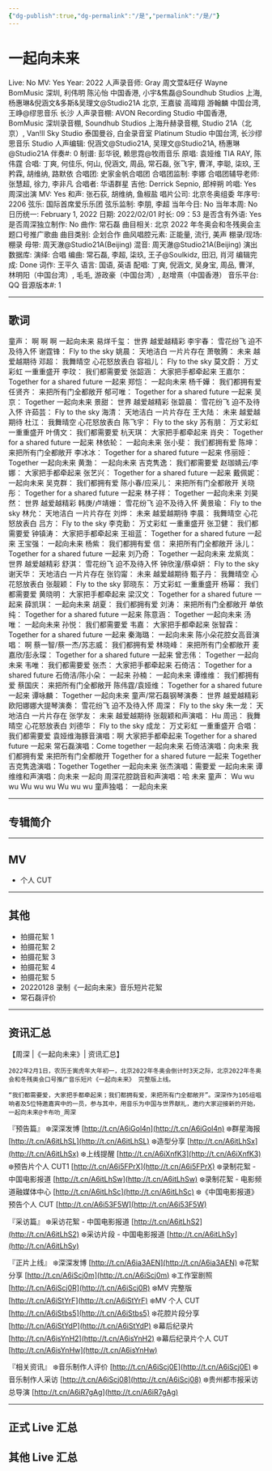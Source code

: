 ```yaml
---
{"dg-publish":true,"dg-permalink":"/是","permalink":"/是/"}
---
```



# 一起向未来

Live: No
MV: Yes
Year: 2022
人声录音师: Gray 周文萱&旺仔 Wayne BomMusic 深圳, 利伟明 陈沁怡 中国香港, 小宇&焦磊@Soundhub Studios 上海, 杨惠琳&倪涵文&多斯&吴理文@Studio21A 北京, 王嘉骏 高暐翔 游翰麟 中国台湾, 王峥@缪思音乐 长沙
人声录音棚: AVON Recording Studio 中国香港, BomMusic 深圳录音棚, Soundhub Studios 上海升赫录音棚, Studio 21A（北京）, Van!ll Sky Studio 泰国曼谷, 白金录音室 Platinum Studio 中国台湾, 长沙缪思音乐 Studio
人声编辑: 倪涵文@Studio21A, 吴理文@Studio21A, 杨惠琳@Studio21A
伴奏#: 0
制谱: 彭华锐, 赖思霓@牧雨音乐
原唱: 袁娅维 TIA RAY, 陈伟霆
合唱: 丁爽, 何佳乐, 何山, 倪涵文, 周品, 常石磊, 张飞宇, 曹洋, 李聪, 柒玖, 王矜霖, 胡维纳, 路默依
合唱团: 史家金帆合唱团
合唱团监制: 李娜
合唱团辅导老师: 张慧超, 徐力, 李非凡
合唱者: 华语群星
吉他: Derrick Sepnio, 郎梓朔
吟唱: Yes
周深出演 MV: Yes
和声: 张石荻, 胡维纳, 鱼椒盐
唱片公司: 北京冬奥组委
年序号: 2206
弦乐: 国际首席爱乐乐团
弦乐监制: 李朋, 李超
当年今日: No
当年本周: No
日历统一: February 1, 2022
日期: 2022/02/01
时长: 09：53
是否含有外语: Yes
是否周深独立制作: No
曲作: 常石磊
曲目相关: 北京 2022 年冬奥会和冬残奥会主题口号推广歌曲
曲目类别: 企划合作
曲风唱腔元素: 正能量, 流行, 美声
棚录/现场: 棚录
母带: 周天澈@Studio21A(Beijing)
混音: 周天澈@Studio21A(Beijing)
演出数据库:
演绎: 合唱
编曲: 常石磊, 李超, 柒玖, 王子@Soulkidz, 田汨, 肖河
编辑完成: Done
词作: 王平久
语言: 国语, 英语
配唱: 丁爽, 倪涵文, 吴身宝, 周品, 曹洋, 林明阳（中国台湾）, 毛毛, 游政豪（中国台湾）, 赵增熹（中国香港）
音乐平台: QQ
音源版本#: 1

---

## 歌词

童声：
啊 啊 啊 一起向未来
易烊千玺：
世界 越爱越精彩
李宇春：
雪花纷飞 迫不及待入怀
谢霆锋：
Fly to the sky
姚晨：
天地洁白 一片片存在
萧敬腾：
未来 越爱越期待
邓超：
我舞晴空 心花怒放表白
容祖儿：
Fly to the sky
莫文蔚：
万丈彩虹 一重重盛开
李玟：
我们都需要爱
张韶涵：
大家把手都牵起来
王嘉尔：
Together for a shared future 一起来
郑恺：
一起向未来
杨千嬅：
我们都拥有爱
任贤齐：
来把所有门全都敞开
郁可唯：
Together for a shared future 一起来
吴京：
Together 一起向未来
景甜：
世界 越爱越精彩
张碧晨：
雪花纷飞 迫不及待入怀
许茹芸：
Fly to the sky
海清：
天地洁白 一片片存在
王大陆：
未来 越爱越期待
杜江：
我舞晴空 心花怒放表白
陈飞宇：
Fly to the sky
苏有朋：
万丈彩虹 一重重盛开
叶倩文：
我们都需要爱
杭天琪：
大家把手都牵起来
肖央：
Together for a shared future 一起来
林依轮：
一起向未来
张小斐：
我们都拥有爱
陈坤：
来把所有门全都敞开
李冰冰：
Together for a shared future 一起来
佟丽娅：
Together 一起向未来
黄渤：
一起向未来
吉克隽逸：
我们都需要爱
赵珈婧云/李娜：
大家把手都牵起来
张艺兴：
Together for a shared future 一起来
戴佩妮：
一起向未来
吴克群：
我们都拥有爱
陈小春/应采儿：
来把所有门全都敞开
关晓彤：
Together for a shared future 一起来
林子祥：
Together 一起向未来
刘昊然：
世界 越爱越精彩
韩庚/卢靖姗：
雪花纷飞 迫不及待入怀
黄景瑜：
Fly to the sky
林允：
天地洁白 一片片存在
刘烨：
未来 越爱越期待
李晨：
我舞晴空 心花怒放表白
吕方：
Fly to the sky
李克勤：
万丈彩虹 一重重盛开
张卫健：
我们都需要爱
钟镇涛：
大家把手都牵起来
王祖蓝：
Together for a shared future 一起来
王宝强：
一起向未来
杨紫：
我们都拥有爱
信：
来把所有门全都敞开
泳儿：
Together for a shared future 一起来
刘乃奇：
Together 一起向未来
龙紫岚：
世界 越爱越精彩
舒淇：
雪花纷飞 迫不及待入怀
钟欣潼/蔡卓妍：
Fly to the sky
谢天华：
天地洁白 一片片存在
张钧甯：
未来 越爱越期待
甄子丹：
我舞晴空 心花怒放表白
张靓颖：
Fly to the sky
郭晓东：
万丈彩虹 一重重盛开
杨幂：
我们都需要爱
黄晓明：
大家把手都牵起来
梁汉文：
Together for a shared future 一起来
薛凯琪：
一起向未来
胡夏：
我们都拥有爱
刘涛：
来把所有门全都敞开
单依纯：
Together for a shared future 一起来
陈意涵：
Together 一起向未来
汤唯：
一起向未来
孙悦：
我们都需要爱
韦嘉：
大家把手都牵起来
张智霖：
Together for a shared future 一起来
秦海璐：
一起向未来
陈小朵花腔女高音演唱：
啊
蔡一智/蔡一杰/苏志威：
我们都拥有爱
林晓峰：
来把所有门全都敞开
麦嘉欣/彭永琛：
Together for a shared future 一起来
曾志伟：
Together 一起向未来
韦唯：
我们都需要爱
张杰：
大家把手都牵起来
石倚洁：
Together for a shared future
石倚洁/陈小朵：
一起来
孙楠：
一起向未来
谭维维：
我们都拥有爱
蔡国庆：
来把所有门全都敞开
陈伟霆/袁娅维：
Together for a shared future 一起来
谭咏麟：
Together 一起向未来
童声/常石磊钢琴演奏：
世界 越爱越精彩
欧阳娜娜大提琴演奏：
雪花纷飞 迫不及待入怀
周深：
Fly to the sky
朱一龙：
天地洁白 一片片存在
张学友：
未来 越爱越期待
张靓颖和声演唱：
Hu
周迅：
我舞晴空 心花怒放表白
刘德华：
Fly to the sky
成龙：
万丈彩虹 一重重盛开
合唱：
我们都需要爱
袁娅维海豚音演唱：啊
大家把手都牵起来
Together for a shared future 一起来
常石磊演唱：Come together
一起向未来
石倚洁演唱：向未来
我们都拥有爱 来把所有门全都敞开
Together for a shared future 一起来 Together
吉克隽逸演唱：Together Together
一起向未来
张杰演唱：需要爱
一起向未来
谭维维和声演唱：向未来
一起向
周深花腔跳音和声演唱：哈
未来
童声：
Wu wu wu Wu wu wu Wu wu wu
童声独唱：
一起向未来

---

## 专辑简介

---

## MV

- 个人 CUT

---

## 其他

- 拍摄花絮 1
- 拍摄花絮 2
- 拍摄花絮 3
- 拍摄花絮 4
- 拍摄花絮 5
- 20220128 录制《一起向未来》音乐短片花絮
- 常石磊评价

---

## 资讯汇总

【周深 |《一起向未来》| 资讯汇总】

    2022年2月1日，农历壬寅虎年大年初一，北京2022年冬奥会倒计时3天之际，北京2022年冬奥会和冬残奥会口号推广音乐短片《一起向未来》 完整版上线。

    “我们都需要爱，大家把手都牵起来；我们都拥有爱，来把所有门全都敞开”。深深作为105组唱响者及5位特邀嘉宾中的一员，参与其中，用音乐为中国与世界献礼，邀约大家迎接新的开始，一起向未来@卡布叻_周深

『预告篇』
❄️深深发博 [http://t.cn/A6iGol4n](http://t.cn/A6iGol4n)
❄️群星海报 [http://t.cn/A6itLhSL](http://t.cn/A6itLhSL)
❄️造型分享 [http://t.cn/A6itLhSx](http://t.cn/A6itLhSx)
❄️上线提醒 [http://t.cn/A6iXnfK3](http://t.cn/A6iXnfK3)
❄️预告片个人 CUT1 [http://t.cn/A6i5FPrX](http://t.cn/A6i5FPrX)
❄️录制花絮 - 中国电影报道 [http://t.cn/A6itLhSw](http://t.cn/A6itLhSw)
❄️录制花絮 - 电影频道融媒体中心 [http://t.cn/A6itLhSc](http://t.cn/A6itLhSc)
❄️《中国电影报道》预告个人 CUT [http://t.cn/A6i53F5W](http://t.cn/A6i53F5W)

『采访篇』
❄️采访花絮 - 中国电影报道 [http://t.cn/A6itLhS2](http://t.cn/A6itLhS2)
❄️采访片段 - 中国电影报道 [http://t.cn/A6itLhSy](http://t.cn/A6itLhSy)

『正片上线』
❄️深深发博 [http://t.cn/A6ia3AEN](http://t.cn/A6ia3AEN)
❄️花絮分享 [http://t.cn/A6iScj0m](http://t.cn/A6iScj0m)
❄️工作室剧照 [http://t.cn/A6iScj0R](http://t.cn/A6iScj0R)
❄️MV 完整版 [http://t.cn/A6iStYrF](http://t.cn/A6iStYrF)
❄️MV 个人 CUT [http://t.cn/A6iStbs5](http://t.cn/A6iStbs5)
❄️花腔片段分享 [http://t.cn/A6iStYdP](http://t.cn/A6iStYdP)
❄️幕后纪录片 [http://t.cn/A6isYnH2](http://t.cn/A6isYnH2)
❄️幕后纪录片个人 CUT [http://t.cn/A6isYnHw](http://t.cn/A6isYnHw)

『相关资讯』
❄️音乐制作人评价 [http://t.cn/A6iScj0E](http://t.cn/A6iScj0E)
❄️音乐制作人采访 [http://t.cn/A6iScj08](http://t.cn/A6iScj08)
❄️贵州都市报采访总导演 [http://t.cn/A6iR7gAg](http://t.cn/A6iR7gAg)

---

## 正式 Live 汇总

## 其他 Live 汇总
